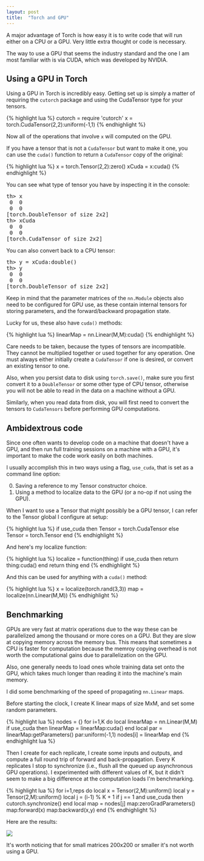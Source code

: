 ```yaml
---
layout: post
title:  "Torch and GPU"
---
```


A major advantage of Torch is how easy it is to write code that will run either on a CPU or a GPU. Very little extra thought or code is necessary.

The way to use a GPU that seems the industry standard and the one I am most familiar with is via CUDA, which was developed by NVIDIA.

## Using a GPU in Torch

Using a GPU in Torch is incredibly easy. Getting set up is simply a matter of requiring the <code>cutorch</code> package and using the CudaTensor type for your tensors.

{% highlight lua %}
cutorch = require 'cutorch'
x = torch.CudaTensor(2,2):uniform(-1,1)
{% endhighlight %}

Now all of the operations that involve <code>x</code> will computed on the GPU.

If you have a tensor that is not a <code>CudaTensor</code> but want to make it one, you can use the <code>cuda()</code> function to return a <code>CudaTensor</code> copy of the original:

{% highlight lua %}
x = torch.Tensor(2,2):zero()
xCuda = x:cuda()
{% endhighlight %}

You can see what type of tensor you have by inspecting it in the console:

<pre>
th> x
 0  0
 0  0
[torch.DoubleTensor of size 2x2]
th> xCuda
 0  0
 0  0
[torch.CudaTensor of size 2x2]
</pre>

You can also convert back to a CPU tensor:
<pre>
th> y = xCuda:double()
th> y
 0  0
 0  0
[torch.DoubleTensor of size 2x2]
</pre>

Keep in mind that the parameter matrices of the <code>nn.Module</code> objects also need to be configured for GPU use, as these contain internal tensors for storing parameters, and the forward/backward propagation state.

Lucky for us, these also have <code>cuda()</code> methods:

{% highlight lua %}
linearMap = nn.Linear(M,M):cuda()
{% endhighlight %}

Care needs to be taken, because the types of tensors are incompatible. They cannot be multiplied together or used together for any operation. One must always either initially create a <code>CudaTensor</code> if one is desired, or convert an existing tensor to one.

Also, when you persist data to disk using <code>torch.save()</code>, make sure you first convert it to a <code>DoubleTensor</code> or some other type of CPU tensor, otherwise you will not be able to read in the data on a machine without a GPU.

Similarly, when you read data from disk, you will first need to convert the tensors to <code>CudaTensors</code> before performing GPU computations.

## Ambidextrous code

Since one often wants to develop code on a machine that doesn't have a GPU, and then run full training sessions on a machine with a GPU, it's important to make the code work easily on both machines.

I usually accomplish this in two ways using a flag, <code>use_cuda</code>, that is set as a command line option:

0. Saving a reference to my Tensor constructor choice.
0. Using a method to localize data to the GPU (or a no-op if not using the GPU).

When I want to use a Tensor that might possibly be a GPU tensor, I can refer to the Tensor global I configure at setup:

{% highlight lua %}
if use_cuda then
  Tensor = torch.CudaTensor
else
  Tensor = torch.Tensor
end
{% endhighlight %}

And here's my localize function:

{% highlight lua %}
localize = function(thing)
  if use_cuda then
    return thing:cuda()
  end
  return thing
end
{% endhighlight %}

And this can be used for anything with a <code>cuda()</code> method:

{% highlight lua %}
x = localize(torch.rand(3,3))
map = localize(nn.Linear(M,M))
{% endhighlight %}

## Benchmarking

GPUs are very fast at matrix operations due to the way these can be parallelized among the thousand or more cores on a GPU. But they are slow at copying memory across the memory bus. This means that sometimes a CPU is faster for computation because the memroy copying overhead is not worth the computational gains due to parallelization on the GPU.

Also, one generally needs to load ones whole training data set onto the GPU, which takes much longer than reading it into the machine's main memory.

I did some benchmarking of the speed of propagating <code>nn.Linear</code> maps.

Before starting the clock, I create K linear maps of size MxM, and set some random parameters.

{% highlight lua %}
nodes = {}
for i=1,K do
  local linearMap = nn.Linear(M,M)
  if use_cuda then
    linearMap = linearMap:cuda()
  end
  local par = linearMap:getParameters()
  par:uniform(-1,1)
  nodes[i] = linearMap
end
{% endhighlight lua %}

Then I create for each replicate, I create some inputs and outputs, and compute a full round trip of forward and back-propagation. Every K replicates I stop to synchronize (i.e., flush all the queued up asynchronous GPU operations). I experimented with different values of K, but it didn't seem to make a big difference at the computation loads I'm benchmarking.

{% highlight lua %}
for i=1,reps do
  local x = Tensor(2,M):uniform()
  local y = Tensor(2,M):uniform()
  local j = (i-1) % K + 1
  if j == 1 and use_cuda then
    cutorch.synchronize()
  end
  local map = nodes[j]
  map:zeroGradParameters()
  map:forward(x)
  map:backward(x,y)
end
{% endhighlight %}

Here are the results:

<div class="wide-image">
  <img src="{{"/assets/gpu/gpu_elapsed_time_and_size-1.png" | prepend: site.baseurl }}">
</div>

It's worth noticing that for small matrices 200x200 or smaller it's not worth using a GPU.
